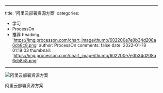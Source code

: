 
---
title: '阿里云部署资源方案'
categories: 
 - 学习
 - ProcessOn
 - 推荐
headimg: 'https://img.processon.com/chart_image/thumb/602200e7e0b34d208a6cb8c8.png'
author: ProcessOn
comments: false
date: 2022-01-18 01:19:03
thumbnail: 'https://img.processon.com/chart_image/thumb/602200e7e0b34d208a6cb8c8.png'
---

<div>   
<img class="thumb" alt="阿里云部署资源方案" src="https://img.processon.com/chart_image/thumb/602200e7e0b34d208a6cb8c8.png" referrerpolicy="no-referrer">
<p>阿里云部署资源方案</p>  
</div>
            